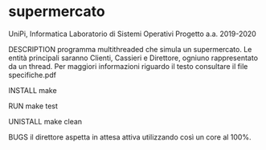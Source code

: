 # supermercato

UniPi, Informatica
Laboratorio di Sistemi Operativi 
Progetto a.a. 2019-2020

DESCRIPTION
  programma multithreaded che simula un supermercato. 
  Le entità principali saranno Clienti, Cassieri e Direttore, ogniuno rappresentato da un thread.
  Per maggiori informazioni riguardo il testo consultare il file specifiche.pdf

INSTALL
  make

RUN
  make test
  
UNISTALL
  make clean
  
BUGS
  il direttore aspetta in attesa attiva utilizzando così un core al 100%.
